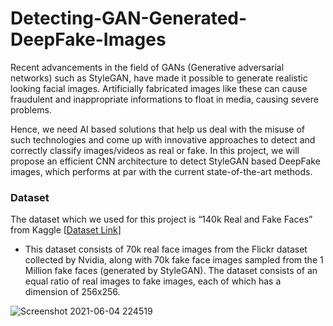# Detecting-GAN-Generated-DeepFake-Images
Recent advancements in the field of GANs (Generative adversarial networks) such as StyleGAN, have made it possible to generate realistic looking facial images. Artificially fabricated
images like these can cause fraudulent and inappropriate informations to float in media, causing severe problems. 

Hence, we need AI based solutions that help us deal with the misuse of such technologies and come up with innovative approaches to detect and correctly classify images/videos as real or fake. In this project, we will propose an efficient CNN architecture to detect StyleGAN based DeepFake images, which performs at par with the current state-of-the-art methods.

### Dataset
The dataset which we used for this project is “140k Real and Fake Faces” from Kaggle [[Dataset Link](https://www.kaggle.com/xhlulu/140k-real-and-fake-faces)]
* This dataset consists of 70k real face images from the Flickr dataset collected by Nvidia, along with 70k fake face images sampled from the 1 Million fake faces (generated by StyleGAN). The dataset consists of an equal ratio of real images to fake images, each of which has a dimension of 256x256.

![Screenshot 2021-06-04 224519](https://user-images.githubusercontent.com/51471876/120840750-3fb54300-c588-11eb-8849-e81bd4ea1b38.png)

